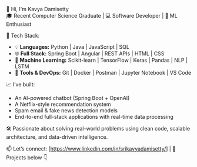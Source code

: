 👋 Hi, I'm Kavya Damisetty  
🎓 Recent Computer Science Graduate | 💻 Software Developer | 🤖 ML Enthusiast

🚀 Tech Stack:
- 💡 **Languages:** Python | Java | JavaScript | SQL
- 🌐 **Full Stack:** Spring Boot | Angular | REST APIs | HTML | CSS
- 🧠 **Machine Learning:** Scikit-learn | TensorFlow | Keras | Pandas | NLP | LSTM
- 🔧 **Tools & DevOps:** Git | Docker | Postman | Jupyter Notebook | VS Code

📈 I’ve built:
- An AI-powered chatbot (Spring Boot + OpenAI)
- A Netflix-style recommendation system
- Spam email & fake news detection models
- End-to-end full-stack applications with real-time data processing

🛠️ Passionate about solving real-world problems using clean code, scalable architecture, and data-driven intelligence.

📫 Let’s connect: [https://www.linkedin.com/in/srikavyadamisetty/] | 📂 Projects below 👇
